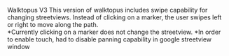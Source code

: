 Walktopus V3
This version of walktopus includes swipe capability for changing streetviews.  Instead of clicking on a marker, the user swipes left or right to move along the path.  
*Currently clicking on a marker does not change the streetview.
*In order to enable touch, had to disable panning capability in google streetview window
